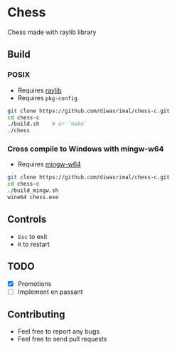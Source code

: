 # Chess

Chess made with raylib library

## Build

### POSIX

* Requires [raylib](https://www.raylib.com/)
* Requires `pkg-config`

```sh
git clone https://github.com/diwasrimal/chess-c.git
cd chess-c
./build.sh    # or `make`
./chess
```

### Cross compile to Windows with mingw-w64

* Requires [mingw-w64](https://www.mingw-w64.org/)

```sh
git clone https://github.com/diwasrimal/chess-c.git
cd chess-c
./build_mingw.sh
wine64 chess.exe
```

## Controls
* `Esc` to exit
* `R` to restart

## TODO
- [x] Promotions
- [ ] Implement en passant

## Contributing
- Feel free to report any bugs
- Feel free to send pull requests